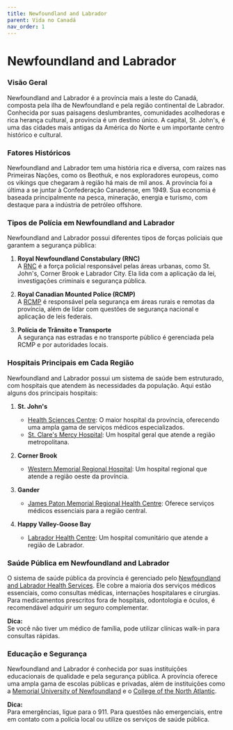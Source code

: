 ```yaml
---
title: Newfoundland and Labrador
parent: Vida no Canadá
nav_order: 1
---
```


# Newfoundland and Labrador

### Visão Geral

Newfoundland and Labrador é a província mais a leste do Canadá, composta pela ilha de Newfoundland e pela região continental de Labrador. Conhecida por suas paisagens deslumbrantes, comunidades acolhedoras e rica herança cultural, a província é um destino único. A capital, St. John's, é uma das cidades mais antigas da América do Norte e um importante centro histórico e cultural.

### Fatores Históricos

Newfoundland and Labrador tem uma história rica e diversa, com raízes nas Primeiras Nações, como os Beothuk, e nos exploradores europeus, como os vikings que chegaram à região há mais de mil anos. A província foi a última a se juntar à Confederação Canadense, em 1949. Sua economia é baseada principalmente na pesca, mineração, energia e turismo, com destaque para a indústria de petróleo offshore.

### Tipos de Polícia em Newfoundland and Labrador

Newfoundland and Labrador possui diferentes tipos de forças policiais que garantem a segurança pública:

1. **Royal Newfoundland Constabulary (RNC)**  
    A [RNC](https://www.rnc.gov.nl.ca) é a força policial responsável pelas áreas urbanas, como St. John's, Corner Brook e Labrador City. Ela lida com a aplicação da lei, investigações criminais e segurança pública.

2. **Royal Canadian Mounted Police (RCMP)**  
    A [RCMP](https://www.rcmp-grc.gc.ca) é responsável pela segurança em áreas rurais e remotas da província, além de lidar com questões de segurança nacional e aplicação de leis federais.

3. **Polícia de Trânsito e Transporte**  
    A segurança nas estradas e no transporte público é gerenciada pela RCMP e por autoridades locais.

### Hospitais Principais em Cada Região

Newfoundland and Labrador possui um sistema de saúde bem estruturado, com hospitais que atendem às necessidades da população. Aqui estão alguns dos principais hospitais:

1. **St. John's**  
    - [Health Sciences Centre](https://www.easternhealth.ca): O maior hospital da província, oferecendo uma ampla gama de serviços médicos especializados.
    - [St. Clare's Mercy Hospital](https://www.easternhealth.ca): Um hospital geral que atende a região metropolitana.

2. **Corner Brook**  
    - [Western Memorial Regional Hospital](https://www.westernhealth.nl.ca): Um hospital regional que atende a região oeste da província.

3. **Gander**  
    - [James Paton Memorial Regional Health Centre](https://www.centralhealth.nl.ca): Oferece serviços médicos essenciais para a região central.

4. **Happy Valley-Goose Bay**  
    - [Labrador Health Centre](https://www.lghealth.ca): Um hospital comunitário que atende a região de Labrador.

### Saúde Pública em Newfoundland and Labrador

O sistema de saúde pública da província é gerenciado pelo [Newfoundland and Labrador Health Services](https://www.gov.nl.ca/health). Ele cobre a maioria dos serviços médicos essenciais, como consultas médicas, internações hospitalares e cirurgias. Para medicamentos prescritos fora de hospitais, odontologia e óculos, é recomendável adquirir um seguro complementar.

**Dica:**  
Se você não tiver um médico de família, pode utilizar clínicas walk-in para consultas rápidas.

### Educação e Segurança

Newfoundland and Labrador é conhecida por suas instituições educacionais de qualidade e pela segurança pública. A província oferece uma ampla gama de escolas públicas e privadas, além de instituições como a [Memorial University of Newfoundland](https://www.mun.ca) e o [College of the North Atlantic](https://www.cna.nl.ca).

**Dica:**  
Para emergências, ligue para o 911. Para questões não emergenciais, entre em contato com a polícia local ou utilize os serviços de saúde pública.
